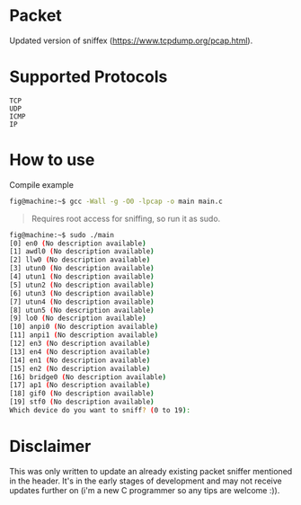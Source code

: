 # Packet
Updated version of sniffex (https://www.tcpdump.org/pcap.html).


# Supported Protocols
```
TCP
UDP
ICMP
IP
```

# How to use
Compile example
```bash
fig@machine:~$ gcc -Wall -g -O0 -lpcap -o main main.c
```
                                                                                                                          
> Requires root access for sniffing, so run it as sudo.

```bash
fig@machine:~$ sudo ./main
[0] en0 (No description available)
[1] awdl0 (No description available)
[2] llw0 (No description available)
[3] utun0 (No description available)
[4] utun1 (No description available)
[5] utun2 (No description available)
[6] utun3 (No description available)
[7] utun4 (No description available)
[8] utun5 (No description available)
[9] lo0 (No description available)
[10] anpi0 (No description available)
[11] anpi1 (No description available)
[12] en3 (No description available)
[13] en4 (No description available)
[14] en1 (No description available)
[15] en2 (No description available)
[16] bridge0 (No description available)
[17] ap1 (No description available)
[18] gif0 (No description available)
[19] stf0 (No description available)
Which device do you want to sniff? (0 to 19):
```

# Disclaimer
This was only written to update an already existing packet sniffer mentioned in the header. It's in the early stages of development and may not receive updates further on (i'm a new C programmer so any tips are welcome :)).

